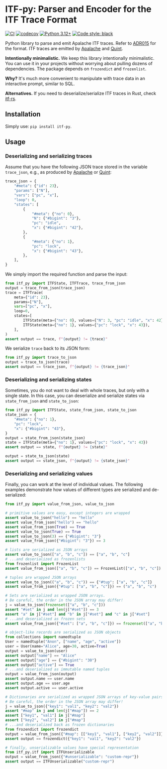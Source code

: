 # ITF-py: Parser and Encoder for the ITF Trace Format

[![CI](https://github.com/konnov/itf-py/actions/workflows/ci.yml/badge.svg)](https://github.com/konnov/itf-py/actions/workflows/ci.yml)
[![codecov](https://codecov.io/gh/konnov/itf-py/branch/main/graph/badge.svg)](https://codecov.io/gh/konnov/itf-py)
[![Python 3.12+](https://img.shields.io/badge/python-3.12+-blue.svg)](https://www.python.org/downloads/)
[![Code style: black](https://img.shields.io/badge/code%20style-black-000000.svg)](https://github.com/psf/black)

Python library to parse and emit Apalache ITF traces. Refer to [ADR015][] for
the format. ITF traces are emitted by [Apalache][] and [Quint][].

**Intentionally minimalistic.** We keep this library intentionally minimalistic.
You can use it in your projects without worrying about pulling dozens of
dependencies. The package depends on `frozendict` and `frozenlist`.

**Why?** It's much more convenient to manipulate with trace data in an
interactive prompt, similar to SQL.

**Alternatives.** If you need to deserialize/serialize ITF traces in Rust, check
[itf-rs][].

## Installation

Simply use: `pip install itf-py`.

## Usage

### Deserializing and serializing traces

Assume that you have the following JSON trace stored in the variable
`trace_json`, e.g., as produced by [Apalache][] or [Quint][]:

<!-- name: test_trace -->
```python
trace_json = {
    "#meta": {"id": 23},
    "params": ["N"],
    "vars": ["pc", "x"],
    "loop": 0,
    "states": [
        {
            "#meta": {"no": 0},
            "N": {"#bigint": "3"},
            "pc": "idle",
            "x": {"#bigint": "42"},
        },
        {
            "#meta": {"no": 1},
            "pc": "lock",
            "x": {"#bigint": "43"},
        },
    ],
}
```

We simply import the required function and parse the input:

<!-- name: test_trace -->
```python
from itf_py import ITFState, ITFTrace, trace_from_json
output = trace_from_json(trace_json)
trace = ITFTrace(
    meta={"id": 23},
    params=["N"],
    vars=["pc", "x"],
    loop=0,
    states=[
        ITFState(meta={"no": 0}, values={"N": 3, "pc": "idle", "x": 42}),
        ITFState(meta={"no": 1}, values={"pc": "lock", "x": 43}),
    ],
)
assert output == trace, f"{output} != {trace}"
```

We serialize `trace` back to its JSON form:

<!-- name: test_trace -->
```python
from itf_py import trace_to_json
output = trace_to_json(trace)
assert output == trace_json, f"{output} != {trace_json}"
```

### Deserializing and serializing states

Sometimes, you do not want to deal with whole traces, but only with a single
state. In this case, you can deserialize and serialize states via
`state_from_json` and `state_to_json`:

<!-- name: test_state -->
```python
from itf_py import ITFState, state_from_json, state_to_json
state_json = {
    "#meta": {"no": 1},
    "pc": "lock",
    "x": {"#bigint": "43"},
}
output = state_from_json(state_json)
state = ITFState(meta={"no": 1}, values={"pc": "lock", "x": 43})
assert output == state, f"{output} != {state}"

output = state_to_json(state)
assert output == state_json, f"{output} != {state_json}"
```

### Deserializing and serializing values

Finally, you can work at the level of individual values. The following examples
demonstrate how values of different types are serialized and de-serialized:

<!-- name: test_values -->
```python
from itf_py import value_from_json, value_to_json

# primitive values are easy, except integers are wrapped
assert value_to_json("hello") == "hello"
assert value_from_json("hello") == "hello"
assert value_from_json(True) == True
assert value_to_json(True) == True
assert value_to_json(3) == {"#bigint": "3"}
assert value_from_json({"#bigint": "3"}) == 3

# lists are serialized as JSON arrays
assert value_to_json(["a", "b", "c"]) == ["a", "b", "c"]
# ...and deserialized as frozenlists
from frozenlist import FrozenList
assert value_from_json(["a", "b", "c"]) == FrozenList(["a", "b", "c"])

# tuples are wrapped JSON arrays
assert value_to_json(("a", "b", "c")) == {"#tup": ["a", "b", "c"]}
assert value_from_json({"#tup": ["a", "b", "c"]}) == ("a", "b", "c")

# Sets are serialized as wrapped JSON arrays.
# Be careful, the order in the JSON array may differ!
j = value_to_json(frozenset(["a", "b", "c"]))
assert "#set" in j and len(j["#set"]) == 3
assert "a" in j["#set"] and "b" in j["#set"] and "c" in j["#set"]
# ...and deserialized as frozen sets
assert value_from_json({"#set": ["a", "b", "c"]}) == frozenset(["a", "b", "c"])

# object-like records are serialized as JSON objects
from collections import namedtuple
User = namedtuple("Anon", ["name", "age", "active"])
user = User(name="Alice", age=30, active=True)
output = value_to_json(user)
assert output["name"] == "Alice"
assert output["age"] == {"#bigint": "30"}
assert output["active"] == True
# ...and deserialized as immutable named tuples
output = value_from_json(output)
assert output.name == user.name
assert output.age == user.age
assert output.active == user.active

# Dictionaries are serialized as wrapped JSON arrays of key-value pairs.
# Be careful, the order in the JSON array may differ!
j = value_to_json({"key1": "val1", "key2": "val2"})
assert "#map" in j and len(j["#map"]) == 2
assert ["key1", "val1"] in j["#map"]
assert ["key2", "val2"] in j["#map"]
# ...and deserialized back as frozen dictionaries
from frozendict import frozendict
output = value_from_json({"#map": [["key1", "val1"], ["key2", "val2"]]})
assert output == frozendict({"key1": "val1", "key2": "val2"})

# finally, unserializable values have special representation
from itf_py.itf import ITFUnserializable
output = value_from_json({"#unserializable": "custom-repr"})
assert output == ITFUnserializable("custom-repr")
```


[ADR015]: https://apalache-mc.org/docs/adr/015adr-trace.html
[Apalache]: https://github.com/apalache-mc/apalache
[Quint]: https://github.com/informalsystems/quint
[itf-rs]: https://github.com/informalsystems/itf-rs
